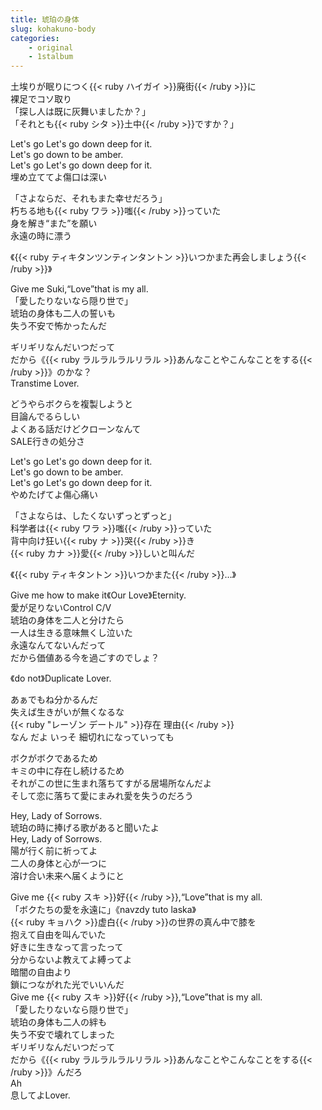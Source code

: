 ```yaml
---
title: 琥珀の身体
slug: kohakuno-body
categories: 
    - original
    - 1stalbum
---
```


土埃りが眠りにつく{{< ruby ハイガイ >}}廃街{{< /ruby >}}に  
裸足でコソ取り  
「探し人は既に灰舞いましたか？」  
「それとも{{< ruby シタ >}}土中{{< /ruby >}}ですか？」  

Let's go Let's go down deep for it.  
Let's go down to be amber.  
Let's go Let's go down deep for it.  
埋め立ててよ傷口は深い  

「さよならだ、それもまた幸せだろう」  
朽ちる地も{{< ruby ワラ >}}嗤{{< /ruby >}}っていた  
身を解き“また”を願い  
永遠の時に漂う  

《{{< ruby ティキタンツンティンタントン >}}いつかまた再会しましょう{{< /ruby >}}》  

Give me Suki,“Love”that is my all.  
「愛したりないなら隠り世で」  
琥珀の身体も二人の誓いも  
失う不安で怖かったんだ  

ギリギリなんだいつだって  
だから《{{< ruby ラルラルラルリラル >}}あんなことやこんなことをする{{< /ruby >}}》のかな？  
Transtime Lover.  

どうやらボクらを複製しようと  
目論んでるらしい  
よくある話だけどクローンなんて  
SALE行きの処分さ  

Let's go Let's go down deep for it.  
Let's go down to be amber.  
Let's go Let's go down deep for it.  
やめたげてよ傷心痛い  

「さよならは、したくないずっとずっと」  
科学者は{{< ruby ワラ >}}嗤{{< /ruby >}}っていた  
背中向け狂い{{< ruby ナ >}}哭{{< /ruby >}}き  
{{< ruby カナ >}}愛{{< /ruby >}}しいと叫んだ  

《{{< ruby ティキタントン >}}いつかまた{{< /ruby >}}…》  

Give me how to make it《Our Love》Eternity.  
愛が足りないControl C/V  
琥珀の身体を二人と分けたら  
一人は生きる意味無くし泣いた  
永遠なんてないんだって  
だから価値ある今を過ごすのでしょ？  

《do not》Duplicate Lover.  

あぁでもね分かるんだ  
失えば生きがいが無くなるな  
{{< ruby "レーゾン デートル" >}}存在 理由{{< /ruby >}}  
なん だよ いっそ 細切れになっていっても  

ボクがボクであるため  
キミの中に存在し続けるため  
それがこの世に生まれ落ちてすがる居場所なんだよ  
そして恋に落ちて愛にまみれ愛を失うのだろう  

Hey, Lady of Sorrows.  
琥珀の時に捧げる歌があると聞いたよ  
Hey, Lady of Sorrows.  
陽が行く前に祈ってよ  
二人の身体と心が一つに  
溶け合い未来へ届くようにと  

Give me {{< ruby スキ >}}好{{< /ruby >}},“Love”that is my all.  
「ボクたちの愛を永遠に」《navzdy tuto laska》  
{{< ruby キョハク >}}虚白{{< /ruby >}}の世界の真ん中で膝を  
抱えて自由を叫んでいた  
好きに生きなって言ったって  
分からないよ教えてよ縛ってよ  
暗闇の自由より  
鎖につながれた光でいいんだ  
Give me {{< ruby スキ >}}好{{< /ruby >}},“Love”that is my all.  
「愛したりないなら隠り世で」  
琥珀の身体も二人の絆も  
失う不安で壊れてしまった  
ギリギリなんだいつだって  
だから《{{< ruby ラルラルラルリラル >}}あんなことやこんなことをする{{< /ruby >}}》んだろ  
Ah  
息してよLover.  